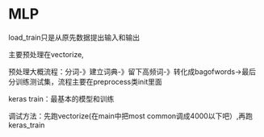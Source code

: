 # MLP

load_train只是从原先数据提出输入和输出

主要预处理在vectorize,

预处理大概流程：分词-》建立词典-》留下高频词-》转化成bagofwords->最后分训练测试集，流程主要在preprocess类init里面

keras train：最基本的模型和训练

调试方法：先跑vectorize(在main中把most common调成4000以下吧）,再跑keras_train
